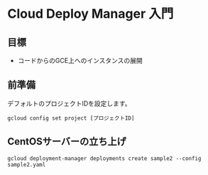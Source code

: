 # Cloud Deploy Manager 入門

## 目標

+ コードからのGCE上へのインスタンスの展開

## 前準備

デフォルトのプロジェクトIDを設定します。

```
gcloud config set project [プロジェクトID]
```

## CentOSサーバーの立ち上げ

```
gcloud deployment-manager deployments create sample2 --config sample2.yaml
```
